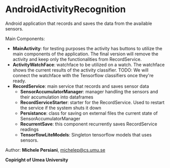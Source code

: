 # AndroidActivityRecognition



Android application that records and saves the data from the available sensors.


Main Components:
- **MainActivity**: for testing purposes the activity has buttons to utilize the main components of the application. The final version will remove the activity and keep only the functionalities from RecordService.
- **ActivityWatchFace**: watchface to be utilized on a watch. The watchface shows the current results of the activity classifier. TODO: We will connect the watchface with the Tensorflow classifiers once they're ready.
- **RecordService**: main service that records and saves sensor data
  - **SensorAccumulatorManager**: manager handling the sensors and their accumulation into dataframes
  - **RecordServiceStarter**: starter for the RecordService. Used to restart the service if the system shuts it down
  - **Persistance**: class for saving on external files the current state of SensorAccumulatorManager
  - **RecurrentSave**: this component recurrently saves RecordService readings
  - **TensorflowLiteModels**: Singleton tensorflow models that uses sensors.


Author: **Michele Persiani**, michelep@cs.umu.se

**Copiright of Umea University**
